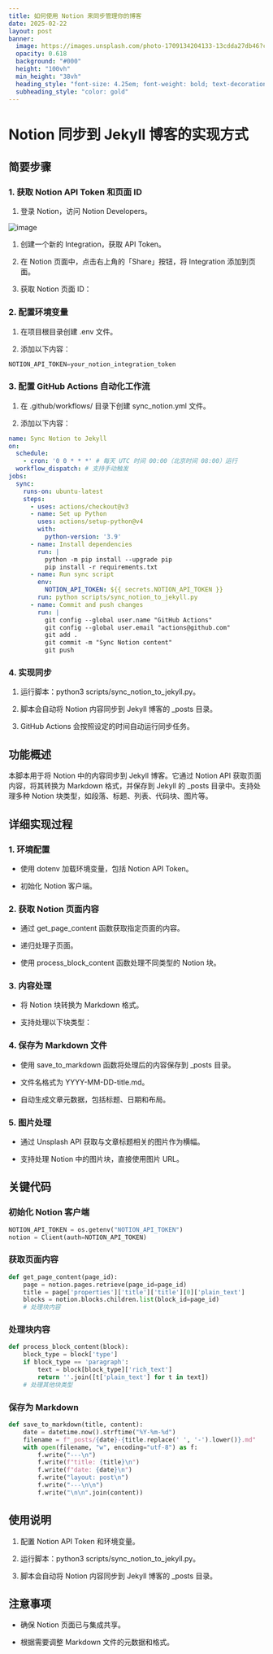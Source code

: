 ```yaml
---
title: 如何使用 Notion 来同步管理你的博客
date: 2025-02-22
layout: post
banner:
  image: https://images.unsplash.com/photo-1709134204133-13cdda27db46?crop=entropy&cs=tinysrgb&fit=max&fm=jpg&ixid=M3w2OTIwMzJ8MHwxfHJhbmRvbXx8fHx8fHx8fDE3NDAyNTU1MDh8&ixlib=rb-4.0.3&q=80&w=1080
  opacity: 0.618
  background: "#000"
  height: "100vh"
  min_height: "38vh"
  heading_style: "font-size: 4.25em; font-weight: bold; text-decoration: underline"
  subheading_style: "color: gold"
---
```


# Notion 同步到 Jekyll 博客的实现方式

## 简要步骤

### 1. 获取 Notion API Token 和页面 ID

1. 登录 Notion，访问 Notion Developers。

![image](https://prod-files-secure.s3.us-west-2.amazonaws.com/a7a0cc5a-89b9-4cda-8686-1fba0ca52f40/d19c1afe-dea5-4312-9333-786b0ba83054/image.png?X-Amz-Algorithm=AWS4-HMAC-SHA256&X-Amz-Content-Sha256=UNSIGNED-PAYLOAD&X-Amz-Credential=ASIAZI2LB466XBKJCEH3%2F20250222%2Fus-west-2%2Fs3%2Faws4_request&X-Amz-Date=20250222T201828Z&X-Amz-Expires=3600&X-Amz-Security-Token=IQoJb3JpZ2luX2VjEMn%2F%2F%2F%2F%2F%2F%2F%2F%2F%2FwEaCXVzLXdlc3QtMiJHMEUCICJPQdQzcYUq1ZO82ckkdMDz6BR90IIeXrsfR4wqnSILAiEAxEcEgzcCkCa51sWhjsmmeips4bbeUy7%2BpMMhR9uELhUqiAQI8v%2F%2F%2F%2F%2F%2F%2F%2F%2F%2FARAAGgw2Mzc0MjMxODM4MDUiDK1AkUXuAYgXSHIhPSrcA8YCieKZ%2FxyYOKmVYFbnwT6BpeoB6jGx6lU5nZa%2FoYceoQ%2BEbFRRxKwXj2NFWzQcVYDyYhkd3f%2F4BmtfOJZjA3XeQUTT8AAt921i1YFepzU%2BXAaPtekIloq5RPj%2FC28hgx3H3rOTV7ZSFcxoII44XFXHe3o6Gq1ll3lNrLgOl5kHJXNAFkYRyfVBTw1Y5y2FL2ZhZAjUNNxoFfpqXtIyjtLpG46%2Bh%2Bun3QO5M70kaeWWGHGL7saBEXuD34wVVrFHIpzXM2IRT9i3WrgAM1b76vcsBnK2nePB9gBy4BUSY5b96AW9Pc7GAs%2BN%2F1HbKWkCs2st9reSrjY580pPRbO%2BDp5YGYfxUuRR7STHw5QSd%2BkI%2FiJ%2BKknsYtaC8EwMjIESqHqR4yRiyLXdJAE3qp9ZaaWgiPaPNS2ZXfv8rHmLbI41lD5ghnX21SLzkIXdpFJvgx4TYX4MDpJG8V7qkv%2BQi%2F%2FdXGwba6TIy2Rqi32u%2FkqD3tJ59kASWk%2Bkpwo5I4H2D%2B9ZXMDziYxE5Aas%2B7RxwnZ3wPLSjBZ8bs085nSMEnnSQLuUC4c7%2FRJ7QvyKcv4%2BTsQFjnIkuqKb%2FiXUcVYTWkLznGKpWXP%2BBQwXciPce06nMR5fFLqqDQOgGdgTML6L6L0GOqUB9eeNZsOV33EcmfSC%2FbsMCS%2Fy8Xi%2BUOt0XGjQztHjR0kqTAiuOllUgT4UUkQuv21JwniRxSEFwN%2BahvzVr2rJMacyPT4M5qU6oBMcQ0FELT3BdKE00sk5FuJXd1aIyNIV7GEDdx2Hu8k1JmMoP%2FTWgUgPtpoNPmAowhh38IVn2H0sl6sXI3XXPlyGI0UIf%2BZgdKccRm8Q7Aj6yODOW3sMmA97p8rD&X-Amz-Signature=9bc3d3019f2af9929ba9aab30a998511d364b57ba7105c0088293154424f9331&X-Amz-SignedHeaders=host&x-id=GetObject)

1. 创建一个新的 Integration，获取 API Token。

1. 在 Notion 页面中，点击右上角的「Share」按钮，将 Integration 添加到页面。

1. 获取 Notion 页面 ID：


### 2. 配置环境变量

1. 在项目根目录创建 .env 文件。

1. 添加以下内容：

```javascript
NOTION_API_TOKEN=your_notion_integration_token
```

### 3. 配置 GitHub Actions 自动化工作流

1. 在 .github/workflows/ 目录下创建 sync_notion.yml 文件。

1. 添加以下内容：

```yaml
name: Sync Notion to Jekyll
on:
  schedule:
    - cron: '0 0 * * *' # 每天 UTC 时间 00:00（北京时间 08:00）运行
  workflow_dispatch: # 支持手动触发
jobs:
  sync:
    runs-on: ubuntu-latest
    steps:
      - uses: actions/checkout@v3
      - name: Set up Python
        uses: actions/setup-python@v4
        with:
          python-version: '3.9'
      - name: Install dependencies
        run: |
          python -m pip install --upgrade pip
          pip install -r requirements.txt
      - name: Run sync script
        env:
          NOTION_API_TOKEN: ${{ secrets.NOTION_API_TOKEN }}
        run: python scripts/sync_notion_to_jekyll.py
      - name: Commit and push changes
        run: |
          git config --global user.name "GitHub Actions"
          git config --global user.email "actions@github.com"
          git add .
          git commit -m "Sync Notion content"
          git push
```

### 4. 实现同步

1. 运行脚本：python3 scripts/sync_notion_to_jekyll.py。

1. 脚本会自动将 Notion 内容同步到 Jekyll 博客的 _posts 目录。

1. GitHub Actions 会按照设定的时间自动运行同步任务。

## 功能概述

本脚本用于将 Notion 中的内容同步到 Jekyll 博客。它通过 Notion API 获取页面内容，将其转换为 Markdown 格式，并保存到 Jekyll 的 _posts 目录中。支持处理多种 Notion 块类型，如段落、标题、列表、代码块、图片等。

## 详细实现过程

### 1. 环境配置

- 使用 dotenv 加载环境变量，包括 Notion API Token。

- 初始化 Notion 客户端。

### 2. 获取 Notion 页面内容

- 通过 get_page_content 函数获取指定页面的内容。

- 递归处理子页面。

- 使用 process_block_content 函数处理不同类型的 Notion 块。

### 3. 内容处理

- 将 Notion 块转换为 Markdown 格式。

- 支持处理以下块类型：


### 4. 保存为 Markdown 文件

- 使用 save_to_markdown 函数将处理后的内容保存到 _posts 目录。

- 文件名格式为 YYYY-MM-DD-title.md。

- 自动生成文章元数据，包括标题、日期和布局。

### 5. 图片处理

- 通过 Unsplash API 获取与文章标题相关的图片作为横幅。

- 支持处理 Notion 中的图片块，直接使用图片 URL。

## 关键代码

### 初始化 Notion 客户端

```python
NOTION_API_TOKEN = os.getenv("NOTION_API_TOKEN")
notion = Client(auth=NOTION_API_TOKEN)
```

### 获取页面内容

```python
def get_page_content(page_id):
    page = notion.pages.retrieve(page_id=page_id)
    title = page['properties']['title']['title'][0]['plain_text']
    blocks = notion.blocks.children.list(block_id=page_id)
    # 处理块内容
```

### 处理块内容

```python
def process_block_content(block):
    block_type = block['type']
    if block_type == 'paragraph':
        text = block[block_type]['rich_text']
        return ''.join([t['plain_text'] for t in text])
    # 处理其他块类型
```

### 保存为 Markdown

```python
def save_to_markdown(title, content):
    date = datetime.now().strftime("%Y-%m-%d")
    filename = f"_posts/{date}-{title.replace(' ', '-').lower()}.md"
    with open(filename, "w", encoding="utf-8") as f:
        f.write("---\n")
        f.write(f"title: {title}\n")
        f.write(f"date: {date}\n")
        f.write("layout: post\n")
        f.write("---\n\n")
        f.write("\n\n".join(content))
```

## 使用说明

1. 配置 Notion API Token 和环境变量。

1. 运行脚本：python3 scripts/sync_notion_to_jekyll.py。

1. 脚本会自动将 Notion 内容同步到 Jekyll 博客的 _posts 目录。

## 注意事项

- 确保 Notion 页面已与集成共享。

- 根据需要调整 Markdown 文件的元数据和格式。